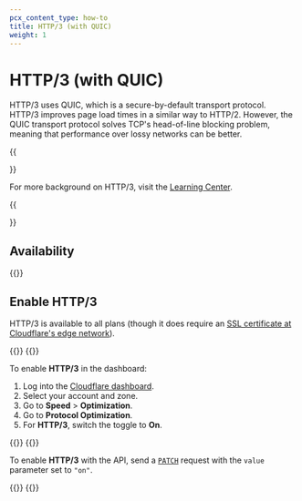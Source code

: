 ```yaml
---
pcx_content_type: how-to
title: HTTP/3 (with QUIC)
weight: 1
---
```


# HTTP/3 (with QUIC)

HTTP/3 uses QUIC, which is a secure-by-default transport protocol. HTTP/3 improves page load times in a similar way to HTTP/2. However, the QUIC transport protocol solves TCP's head-of-line blocking problem, meaning that performance over lossy networks can be better.

{{<Aside type="note">}}

For more background on HTTP/3, visit the [Learning Center](https://www.cloudflare.com/learning/performance/what-is-http3/).

{{</Aside>}}

## Availability

{{<feature-table id="speed.http3">}}

## Enable HTTP/3

HTTP/3 is available to all plans (though it does require an [SSL certificate at Cloudflare's edge network](/ssl/get-started/)).

{{<tabs labels="Dashboard | API">}}
{{<tab label="dashboard" no-code="true">}}

To enable **HTTP/3** in the dashboard:

1. Log into the [Cloudflare dashboard](https://dash.cloudflare.com).
2. Select your account and zone.
3. Go to **Speed** > **Optimization**.
4. Go to **Protocol Optimization**.
5. For **HTTP/3**, switch the toggle to **On**.

{{</tab>}}
{{<tab label="api" no-code="true">}}

To enable **HTTP/3** with the API, send a [`PATCH`](/api/operations/zone-settings-change-h-t-t-p-3-setting) request with the `value` parameter set to `"on"`.

{{</tab>}}
{{</tabs>}}